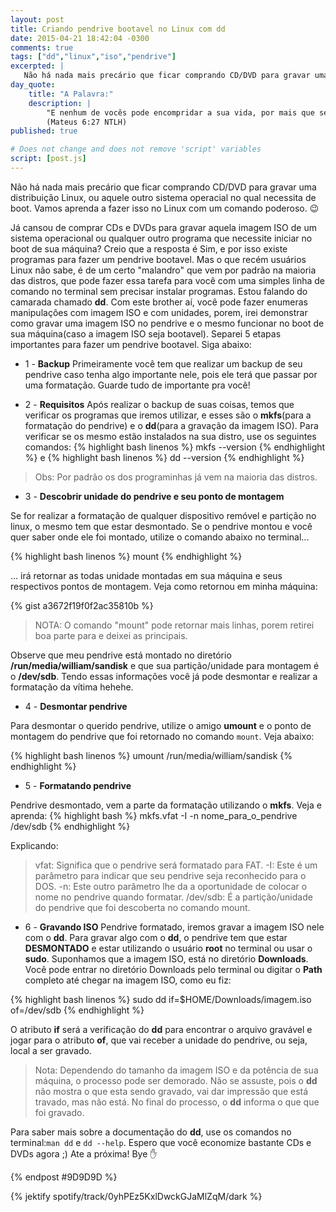 ```yaml
---
layout: post
title: Criando pendrive bootavel no Linux com dd
date: 2015-04-21 18:42:04 -0300
comments: true
tags: ["dd","linux","iso","pendrive"]
excerpted: |
   Não há nada mais precário que ficar comprando CD/DVD para gravar uma distribuição Linux, ou aquele outro sistema operacial no qual necessita de boot. Vamos aprenda a fazer isso no Linux com um comando poderoso.
day_quote:
    title: "A Palavra:"
    description: |
        "E nenhum de vocês pode encompridar a sua vida, por mais que se preocupe com isso." <br>
        (Mateus 6:27 NTLH)
published: true

# Does not change and does not remove 'script' variables
script: [post.js]
---
```


Não há nada mais precário que ficar comprando CD/DVD para gravar uma distribuição Linux, ou aquele outro sistema operacial no qual necessita de boot. Vamos aprenda a fazer isso no Linux com um comando poderoso. :wink:

Já cansou de comprar CDs e DVDs para gravar aquela imagem ISO de um sistema operacional ou qualquer outro programa que necessite iniciar no boot de sua máquina? Creio que a resposta é Sim, e por isso existe programas para fazer um pendrive bootavel. Mas o que recém usuários Linux não sabe, é de um certo "malandro" que vem por padrão na maioria das distros, que pode fazer essa tarefa para você com uma simples linha de comando no terminal sem precisar instalar programas. Estou falando do camarada chamado **dd**. Com este brother aí, você pode fazer enumeras manipulações com imagem ISO e com unidades, porem, irei demonstrar como gravar uma imagem ISO no pendrive e o mesmo funcionar no boot de sua máquina(caso a imagem ISO seja bootavel). Separei 5 etapas importantes para fazer um pendrive bootavel. Siga abaixo:


* 1 - **Backup**
Primeiramente você tem que realizar um backup de seu pendrive caso tenha algo importante nele, pois ele terá que passar por uma formatação. Guarde tudo de importante pra você!

* 2 - **Requisitos**
Após realizar o backup de suas coisas, temos que verificar os programas que iremos utilizar, e esses são o **mkfs**(para a formatação do pendrive) e o **dd**(para a gravação da imagem ISO). Para verificar se os mesmo estão instalados na sua distro, use os seguintes comandos:
{% highlight bash linenos %}
mkfs --version
{% endhighlight %}
e
{% highlight bash linenos %}
dd --version
{% endhighlight %}

> Obs: Por padrão os dos programinhas já vem na maioria das distros.

* 3 - **Descobrir unidade do pendrive e seu ponto de montagem**

Se for realizar a formatação de qualquer dispositivo remóvel e partição no linux, o mesmo tem que estar desmontado. Se o pendrive montou e você quer saber onde ele foi montado, utilize o comando abaixo no terminal...

{% highlight bash linenos %}
mount
{% endhighlight %}

... irá retornar as todas unidade montadas em sua máquina e seus respectivos pontos de montagem. Veja como retornou em minha máquina:

{% gist a3672f19f0f2ac35810b %}

> NOTA: O comando "mount" pode retornar mais linhas, porem retirei boa parte
> para e deixei as principais.

Observe que meu pendrive está montado no diretório **/run/media/william/sandisk** e que sua partição/unidade para montagem é o **/dev/sdb**. Tendo essas informações você já pode desmontar e realizar a formatação da vítima hehehe.

* 4 - **Desmontar pendrive**

Para desmontar o querido pendrive, utilize o amigo **umount** e o ponto de montagem do pendrive que foi retornado no comando `mount`. Veja abaixo:

{% highlight bash linenos %}
umount /run/media/william/sandisk
{% endhighlight %}

* 5 - **Formatando pendrive**

Pendrive desmontado, vem a parte da formatação utilizando o **mkfs**. Veja e aprenda:
{% highlight bash %}
mkfs.vfat -I -n nome_para_o_pendrive /dev/sdb
{% endhighlight %}

Explicando:

> vfat: Significa que o pendrive será formatado para FAT.
> -I: Este é um parâmetro para indicar que seu pendrive seja reconhecido para o DOS.
> -n: Este outro parâmetro lhe da a oportunidade de colocar o nome no pendrive quando formatar.
> /dev/sdb: É a partição/unidade do pendrive que foi descoberta no comando mount.

* 6 - **Gravando ISO**
Pendrive formatado, iremos gravar a imagem ISO nele com o **dd**. Para gravar algo com o **dd**, o pendrive tem que estar **DESMONTADO** e estar utilizando o usuário **root** no terminal ou usar o **sudo**.
Suponhamos que a imagem ISO, está no diretório **Downloads**. Você pode entrar no diretório Downloads pelo terminal ou digitar o **Path** completo até chegar na imagem ISO, como eu fiz:

{% highlight bash linenos %}
sudo dd if=$HOME/Downloads/imagem.iso of=/dev/sdb
{% endhighlight %}

O atributo **if** será a verificação do **dd** para encontrar o arquivo gravável e jogar para o atributo **of**, que vai receber a unidade do pendrive, ou seja, local a ser gravado.

> Nota: Dependendo do tamanho da imagem ISO e da potência de sua máquina, o processo pode ser demorado. Não se assuste, pois o **dd** não mostra o que esta sendo gravado, vai dar impressão que está travado, mas não está. No final do processo, o **dd** informa o que que foi gravado.

Para saber mais sobre a documentação do **dd**, use os comandos no terminal:`man dd` e `dd --help`. Espero que você economize bastante CDs e DVDs agora ;)
Ate a próxima! Bye :hand:

{% endpost #9D9D9D %}

{% jektify spotify/track/0yhPEz5KxlDwckGJaMlZqM/dark %}
